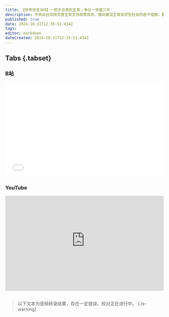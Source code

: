 ```yaml
---
title: 【参考信息369】一把手总责抓生育；争议一孕傻三年
description: 中央出台加快完善生育支持政策体系、推动建设生育友好型社会的若干措施，要求各地坚持一把手亲自抓、负总责。23个省在不同层级探索实施生育补贴，郑州生育补贴被发现无法申领即将满一年，现在能领了吗？卫健委公号发文纠正“一孕傻三年”的说法，说女性生孩子有四大好处。地方财政危机下，公务员还能躺平吗？全球政府债务创历史最高纪录，是疫情之前2019年末的1.3倍，左派、右派为了选举都在扩张财政。
published: true
date: 2024-10-31T12:35:51.434Z
tags: 
editor: markdown
dateCreated: 2024-10-31T12:35:51.434Z
---
```


## Tabs {.tabset}
### B站
<div style="position: relative; padding: 30% 45%;">
<iframe style="position: absolute; width: 100%; height: 100%; left: 0; top: 0;" src="//player.bilibili.com/player.html?&bvid=BV1mHSJYPEQ1&page=1&as_wide=1&high_quality=1&danmaku=1&autoplay=0" scrolling="no" border="0" frameborder="no" framespacing="0" allowfullscreen="true"></iframe>
</div>

### YouTube
<div style="position: relative; padding: 30% 45%;">
<iframe style="position: absolute; top: 0; left: 0; width: 100%; height: 100%;" src="https://www.youtube-nocookie.com/embed/YouTubeVID" title="YouTube video player" frameborder="0" allow="accelerometer; autoplay; clipboard-write; encrypted-media; gyroscope; picture-in-picture" allowfullscreen></iframe>
</div>

## 

> 以下文本为音频转录结果，存在一定错误，校对正在进行中。
{.is-warning}


